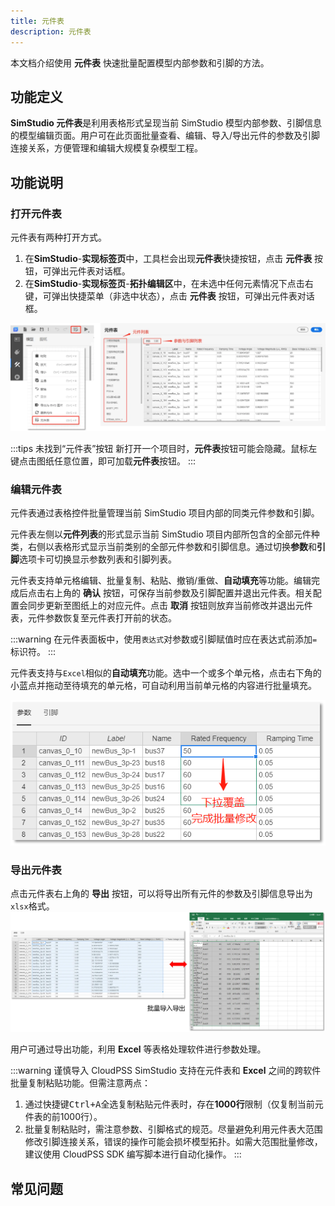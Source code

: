 ```yaml
---
title: 元件表
description: 元件表
---
```


本文档介绍使用 **元件表** 快速批量配置模型内部参数和引脚的方法。

## 功能定义

**SimStudio 元件表**是利用表格形式呈现当前 SimStudio 模型内部参数、引脚信息的模型编辑页面。用户可在此页面批量查看、编辑、导入/导出元件的参数及引脚连接关系，方便管理和编辑大规模复杂模型工程。

## 功能说明

### 打开元件表

元件表有两种打开方式。
1. 在**SimStudio**-**实现标签页**中，工具栏会出现**元件表**快捷按钮，点击 **元件表** 按钮，可弹出元件表对话框。
2. 在**SimStudio**-**实现标签页**-**拓扑编辑区**中，在未选中任何元素情况下点击右键，可弹出快捷菜单（非选中状态），点击 **元件表** 按钮，可弹出元件表对话框。

![打开元件表](./1.png)

:::tips 未找到“元件表”按钮
新打开一个项目时，**元件表**按钮可能会隐藏。鼠标左键点击图纸任意位置，即可加载**元件表**按钮。
:::

### 编辑元件表

元件表通过表格控件批量管理当前 SimStudio 项目内部的同类元件参数和引脚。

元件表左侧以**元件列表**的形式显示当前 SimStudio 项目内部所包含的全部元件种类，右侧以表格形式显示当前类别的全部元件参数和引脚信息。通过切换**参数**和**引脚**选项卡可切换显示参数列表和引脚列表。

元件表支持单元格编辑、批量复制、粘贴、撤销/重做、**自动填充**等功能。编辑完成后点击右上角的 **确认** 按钮，可保存当前参数及引脚配置并退出元件表。相关配置会同步更新至图纸上的对应元件。点击 **取消** 按钮则放弃当前修改并退出元件表，元件参数恢复至元件表打开前的状态。

:::warning
在元件表面板中，使用`表达式`对参数或引脚赋值时应在表达式前添加`=`标识符。
:::

元件表支持与`Excel`相似的**自动填充**功能。选中一个或多个单元格，点击右下角的小蓝点并拖动至待填充的单元格，可自动利用当前单元格的内容进行批量填充。

![元件表批量填充](./2.png)

### 导出元件表

点击元件表右上角的 **导出** 按钮，可以将导出所有元件的参数及引脚信息导出为`xlsx`格式。
![数据导出](./3.png)

用户可通过导出功能，利用 **Excel** 等表格处理软件进行参数处理。

:::warning 谨慎导入
CloudPSS SimStudio 支持在元件表和 **Excel** 之间的跨软件批量复制粘贴功能。但需注意两点：
1. 通过快捷键<kbd>Ctrl+A</kbd>全选复制粘贴元件表时，存在**1000行**限制（仅复制当前元件表的前1000行）。
2. 批量复制粘贴时，需注意参数、引脚格式的规范。尽量避免利用元件表大范围修改引脚连接关系，错误的操作可能会损坏模型拓扑。如需大范围批量修改，建议使用 CloudPSS SDK 编写脚本进行自动化操作。
:::

## 常见问题

